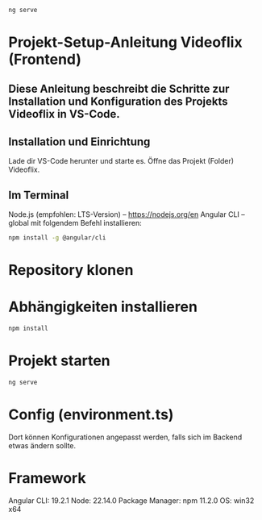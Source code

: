 ```bash
ng serve
```
# Projekt-Setup-Anleitung Videoflix (Frontend)
## Diese Anleitung beschreibt die Schritte zur Installation und Konfiguration des Projekts Videoflix in VS-Code.

## Installation und Einrichtung
  Lade dir VS-Code herunter und starte es. Öffne das Projekt (Folder) Videoflix.

## Im Terminal
  Node.js (empfohlen: LTS-Version) – https://nodejs.org/en
  Angular CLI – global mit folgendem Befehl installieren:
  ```bash
  npm install -g @angular/cli
  ```

 # Repository klonen
 # Abhängigkeiten installieren
   ```bash
   npm install
   ```

# Projekt starten
  ```bash
  ng serve
  ```

# Config (environment.ts)
  Dort können Konfigurationen angepasst werden, falls sich im Backend etwas ändern sollte.

# Framework
Angular CLI: 19.2.1
Node: 22.14.0
Package Manager: npm 11.2.0
OS: win32 x64

